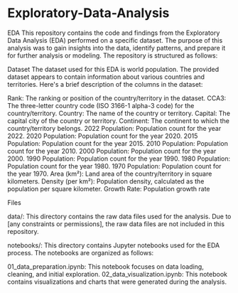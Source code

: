 # Exploratory-Data-Analysis
EDA
This repository contains the code and findings from the Exploratory Data Analysis (EDA) performed on a specific dataset. The purpose of this analysis was to gain insights into the data, identify patterns, and prepare it for further analysis or modeling. The repository is structured as follows:

Dataset
The dataset used for this EDA is world population. The provided dataset appears to contain information about various countries and territories. Here's a brief description of the columns in the dataset:

Rank: The ranking or position of the country/territory in the dataset.
CCA3: The three-letter country code (ISO 3166-1 alpha-3 code) for the country/territory.
Country: The name of the country or territory.
Capital: The capital city of the country or territory.
Continent: The continent to which the country/territory belongs.
2022 Population: Population count for the year 2022.
2020 Population: Population count for the year 2020.
2015 Population: Population count for the year 2015.
2010 Population: Population count for the year 2010.
2000 Population: Population count for the year 2000.
1990 Population: Population count for the year 1990.
1980 Population: Population count for the year 1980.
1970 Population: Population count for the year 1970.
Area (km²): Land area of the country/territory in square kilometers.
Density (per km²): Population density, calculated as the population per square kilometer.
Growth Rate: Population growth rate 


Files

data/: This directory contains the raw data files used for the analysis. Due to [any constraints or permissions], the raw data files are not included in this repository.

notebooks/: This directory contains Jupyter notebooks used for the EDA process. The notebooks are organized as follows:

01_data_preparation.ipynb: This notebook focuses on data loading, cleaning, and initial exploration.
02_data_visualization.ipynb: This notebook contains visualizations and charts that were generated during the analysis.



